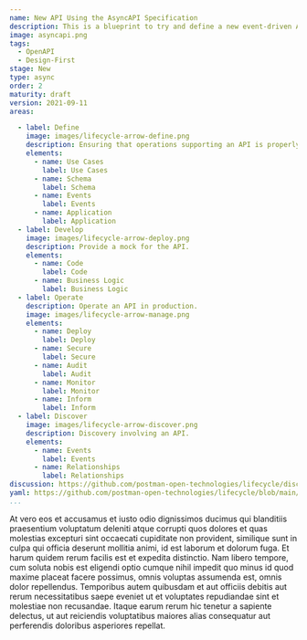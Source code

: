 ```yaml
---
name: New API Using the AsyncAPI Specification
description: This is a blueprint to try and define a new event-driven API using AsyncAPI, pushing the boundaries of this API lifecycle blueprint to include multiple protocols, patterns, and ensure that there can be a well defined API lifecycle across a diverse set of approaches to delivering APIs.
image: asyncapi.png
tags:
  - OpenAPI
  - Design-First
stage: New
type: async
order: 2
maturity: draft
version: 2021-09-11
areas:  

  - label: Define
    image: images/lifecycle-arrow-define.png
    description: Ensuring that operations supporting an API is properly defined, as well as what is needed to properly design and bring an API to life. A little planning and organization at this step of an APIs journey can go a long way towards ensuring the overall health and velocity of an API, and the applications that depend on this internal, partner, or public API.
    elements:
      - name: Use Cases
        label: Use Cases
      - name: Schema
        label: Schema        
      - name: Events
        label: Events
      - name: Application
        label: Application       
  - label: Develop
    image: images/lifecycle-arrow-deploy.png  
    description: Provide a mock for the API.
    elements:
      - name: Code
        label: Code
      - name: Business Logic
        label: Business Logic 
  - label: Operate
    description: Operate an API in production. 
    image: images/lifecycle-arrow-manage.png  
    elements:
      - name: Deploy
        label: Deploy
      - name: Secure
        label: Secure    
      - name: Audit
        label: Audit   
      - name: Monitor
        label: Monitor       
      - name: Inform
        label: Inform  
  - label: Discover
    image: images/lifecycle-arrow-discover.png
    description: Discovery involving an API.
    elements:
      - name: Events
        label: Events    
      - name: Relationships
        label: Relationships                                                          
discussion: https://github.com/postman-open-technologies/lifecycle/discussions/19
yaml: https://github.com/postman-open-technologies/lifecycle/blob/main/_blueprints/new-api-using-the-asyncapi-specification.md
...
```

<p>At vero eos et accusamus et iusto odio dignissimos ducimus qui blanditiis praesentium voluptatum deleniti atque corrupti quos dolores et quas molestias excepturi sint occaecati cupiditate non provident, similique sunt in culpa qui officia deserunt mollitia animi, id est laborum et dolorum fuga. Et harum quidem rerum facilis est et expedita distinctio. Nam libero tempore, cum soluta nobis est eligendi optio cumque nihil impedit quo minus id quod maxime placeat facere possimus, omnis voluptas assumenda est, omnis dolor repellendus. Temporibus autem quibusdam et aut officiis debitis aut rerum necessitatibus saepe eveniet ut et voluptates repudiandae sint et molestiae non recusandae. Itaque earum rerum hic tenetur a sapiente delectus, ut aut reiciendis voluptatibus maiores alias consequatur aut perferendis doloribus asperiores repellat.</p>